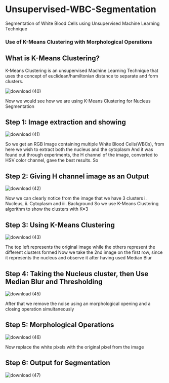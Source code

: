# Unsupervised-WBC-Segmentation
Segmentation of White Blood Cells using Unsupervised Machine Learning Technique
### Use of K-Means Clustering with Morphological Operations 
## What is K-Means Clustering? 
K-Means Clustering is an unsupervised Machine Learning Technique that uses the concept of euclidean/hamiltonian distance to separate and 
form clusters. 




![download (40)](https://user-images.githubusercontent.com/44440114/144753953-22adddaa-4fed-4110-b01d-053284af4044.png)


Now we would see how we are using K-Means Clustering for Nucleus Segmentation
## Step 1: Image extraction and showing 

![download (41)](https://user-images.githubusercontent.com/44440114/144754057-d4943ed0-7b59-4abb-a9d6-6181b2106e0f.png)

So we get an RGB Image containing multiple White Blood Cells(WBCs), from here we wish to extract both the nucleus and the cytoplasm
And it was found out through experiments, the H channel of the image, converted to HSV color channel, gave the best results.
So 
## Step 2: Giving H channel image as an Output

![download (42)](https://user-images.githubusercontent.com/44440114/144754186-23d517f3-64f6-4634-bd58-7d8ec965ef72.png)

Now we can clearly notice from the image that we have 3 clusters i. Nucleus, ii. Cytoplasm and iii. Background
So we use K-Means Clustering algorithm to show the clusters with K=3

## Step 3: Using K-Means Clustering 

![download (43)](https://user-images.githubusercontent.com/44440114/144754236-8e138a94-147f-4a40-8e9c-f453514dd411.png)

The top left represents the original image while the others represent the different clusters formed
Now we take the 2nd image on the first row, since it represents the nucleus and observe it after having used Median Blur

## Step 4: Taking the Nucleus cluster, then Use Median Blur and Thresholding

![download (45)](https://user-images.githubusercontent.com/44440114/144754354-8242c68e-7f63-491f-8d48-6d4ec6ab9f0e.png)

After that we remove the noise using an morphological opening and a closing operation simultaneously

## Step 5: Morphological Operations
![download (46)](https://user-images.githubusercontent.com/44440114/144754399-fef5a357-932d-4827-aaaf-bd7371e3cdd9.png)

Now replace the white pixels with the original pixel from the image 

## Step 6: Output for Segmentation 
![download (47)](https://user-images.githubusercontent.com/44440114/144754433-d48ff7ed-7baf-4328-8fb2-0b158f4e46c8.png)

